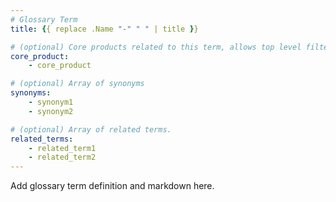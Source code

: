 ```yaml
---
# Glossary Term
title: {{ replace .Name "-" " " | title }}

# (optional) Core products related to this term, allows top level filtering in UI.
core_product:
    - core_product

# (optional) Array of synonyms
synonyms:
    - synonym1
    - synonym2

# (optional) Array of related terms.
related_terms:
    - related_term1
    - related_term2
---
```

Add glossary term definition and markdown here. 